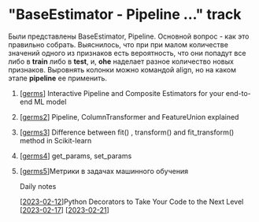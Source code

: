 # "BaseEstimator - Pipeline ..." track

Были представлены BaseEstimator, Pipeline. Основной вопрос - как это правильно собрать. Выяснилось, что при при малом количестве значений одного из признаков есть вероятность, что они попадут все либо в **train** либо в **test**, и, **ohe** наделает разное количество новых признаков. Выровнять колонки можно командой align, но на каком этапе **pipeline** ее применить. 

1. [[germs]] Interactive Pipeline and Composite Estimators for your end-to-end ML model
2. [[germs2]] Pipeline, ColumnTransformer and FeatureUnion explained
3. [[germs3]] Difference between fit() , transform() and fit_transform() method in Scikit-learn
4. [[germs4]] get_params, set_params
5. [[germs5]]Метрики в задачах машинного обучения
   
   Daily notes

   [[2023-02-12]]Python Decorators to Take Your Code to the Next Level
   [[2023-02-17]]
   [[2023-02-21]]



[//begin]: # "Autogenerated link references for markdown compatibility"
[germs]: lists/germs "germs"
[germs2]: lists/germs2 "germs2"
[germs3]: lists/germs3 "germs3"
[germs4]: lists/germs4 "germs4"
[germs5]: lists/germs5 "germs5"
[2023-02-12]: journal/2023-02-12 "Sunday, February 12, 2023"
[2023-02-17]: journal/2023-02-17 "Friday, February 17, 2023"
[2023-02-21]: journal/2023-02-21 "Tuesday, February 21, 2023"
[//end]: # "Autogenerated link references"